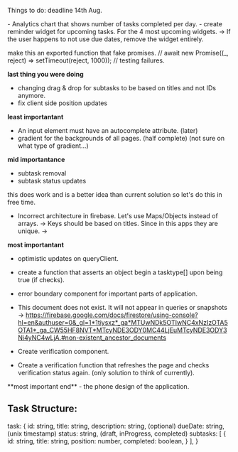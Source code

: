 Things to do: deadline 14th Aug.

<WidgetIdeas>
- Analytics chart that shows number of tasks completed per day.
- create reminder widget for upcoming tasks. For the 4 most upcoming widgets.
  -> If the user happens to not use due dates, remove the widget entirely.
</WidgetIdeas>
<CurrentPlan>

make this an exported function that fake promises.
// await new Promise((_, reject) => setTimeout(reject, 1000)); // testing failures.

**last thing you were doing**
- changing drag & drop for subtasks to be based on titles and not IDs anymore.
- fix client side position updates

**least importantant**
- An input element must have an autocomplete attribute. (later)
- gradient for the backgrounds of all pages. (half complete) (not sure on what type of gradient...)

**mid importantance**
- subtask removal
- subtask status updates

this does work and is a better idea than current solution so let's do this in free time.
- Incorrect architecture in firebase. Let's use Maps/Objects instead of arrays.
  -> Keys should be based on titles. Since in this apps they are unique.
  ->

**most importantant**
- optimistic updates on queryClient.

- create a function that asserts an object begin a tasktype[] upon being true (if checks).

- error boundary component for important parts of application.
- This document does not exist. It will not appear in queries or snapshots
  -> https://firebase.google.com/docs/firestore/using-console?hl=en&authuser=0&_gl=1*1tiysxz*_ga*MTUwNDk5OTIwNC4xNzIzOTA5OTA1*_ga_CW55HF8NVT*MTcyNDE3ODY0MC44LjEuMTcyNDE3ODY3Ni4yNC4wLjA.#non-existent_ancestor_documents

- Create verification component.
- Create a verification function that refreshes the
  page and checks verification status again. (only solution to think of currently).
</CurrentPlan>
**most important end**

<AppWideIdeas>
- the phone design of the application.
</AppWideIdeas>


Task Structure:
--------------
task: {
  id: string,
  title: string,
  description: string, (optional)
  dueDate: string, (unix timestamp)
  status: string, (draft, inProgress, completed)
  subtasks: [
    {
      id: string,
      title: string,
      position: number,
      completed: boolean,
    }
  ],
}
